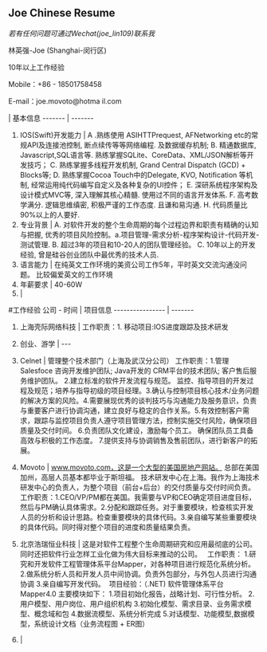 ## Joe Chinese Resume

*若有任何问题可通过Wechat(joe_lin109)联系我*

林英强-Joe    (Shanghai-闵行区)

10年以上工作经验 

Mobile：+86 - 18501758458

E-mail：joe.movoto@hotma il.com


 | 基本信息
------- | -------
1. IOS(Swift)开发能力 | A .熟练使用 ASIHTTPrequest, AFNetworking etc的常规API及连接池控制, 断点续传等等网络编程. 及数据缓存机制;  B. 精通数据库, Javascript,SQL语言等. 熟练掌握SQLite、CoreData、XML/JSON解析等开发技巧； C. 熟练掌握多线程开发机制, Grand Central Dispatch (GCD) + Blocks等;  D. 熟练掌握Cocoa Touch中的Delegate, KVO, Notification 等机制, 经常运用纯代码编写自定义及各种复杂的UI控件； E. 深研系统程序架构及设计模式MVC等, 深入理解其核心精髓. 使用过不同的语言开发体系.                                                 F. 高考数学满分. 逻辑思维缜密, 积极严谨的工作态度. 且谦和易沟通.                                   H. 代码质量比90%以上的人要好. 
2. 专业背景 | A. 对软件开发的整个生命周期的每个过程边界和职责有精确的认知与把握, 优秀的项目风险控制。a.项目管理-需求分析-程序架构设计-代码开发-测试管理.        B. 超过3年的项目和10-20人的团队管理经验。                  C. 10年以上的开发经验, 曾是硅谷创业团队中最优秀的技术人员. 
3. 语言能力 | 在纯英文工作环境的美资公司工作5年，平时英文交流沟通没问题。 比较偏爱英文的工作环境
4. 年薪要求 | 40-60W
5.  | 


 




#工作经验
公司 - 时间 | 项目信息
---------------- | -------
1. 上海壳际网络科技    | 工作职责：1.  移动项目:IOS进度跟踪及技术研发  
2. 创业、游学          |  --- 
3. Celnet  | 管理整个技术部门（上海及武汉分公司） 工作职责：1.管理 Salesfoce 咨询开发维护团队; Java开发的 CRM平台的技术团队; 客户售后服务维护团队。 2.建立标准的软件开发流程与规范。 监控、指导项目的开发过程及规范；培养与指导初级的项目经理。3.确认与控制项目核心技术/业务问题的解决方案的风险。4.需要展现优秀的谈判技巧与沟通能力及服务意识，负责与重要客户进行协调沟通，建立良好与稳定的合作关系。5.有效控制客户需求，跟踪与监控项目负责人遵守项目管理方法，控制实施交付风险，确保项目质量及交付时间。 6.负责团队文化建设，激励每个员工。 确保团队员工具备高效与积极的工作态度。 7.提供支持与协调销售及售前团队，进行新客户的拓展。
4. Movoto  |   www.movoto.com，这是一个大型的美国房地产网站。 总部在美国加州，高层人员基本都毕业于斯坦福。 技术研发中心在上海。我作为上海技术研发中心的负责人，为整个项目（前台+后台）的交付质量与交付时间负责。 
  工作职责：1.CEO/VP/PM都在美国。我需要与VP和CEO确定项目进度目标，然后与PM确认具体需求。2.分配和跟踪任务。对于重要模块，检查核实开发人员的分析和设计思路。检查重要模块的具体代码。3.亲自编写某些重要模块的具体代码。同时得对整个项目的进度和质量结果负责。 

5. 北京浩瑞恒业科技 | 这是对软件工程整个生命周期研究和应用最彻底的公司。同时还把软件行业怎样工业化做为伟大目标来推动的公司。 
 
工作职责： 
1.研究和开发软件工程管理体系平台Mapper，对各种项目进行规范化系统分析。 
2.做系统分析人员和开发人员中间协调。负责外包部分，与外包人员进行沟通协调 
3.亲自编写开发代码。 
 项目经验：（.NET) 
软件管理体系平台Mapper4.0 
主要模块如下： 
1.项目初始化报告，战略计划、可行性分析。 
2.用户模型、用户岗位、用户组织机构 
3.初始化模型、需求目录、业务需求模型、概念域和包 
4.数据流模型、系统分析完成 
5.对话模型、功能模型,数据模型，系统设计文档（业务流程图 + ER图） 
6.  | 

